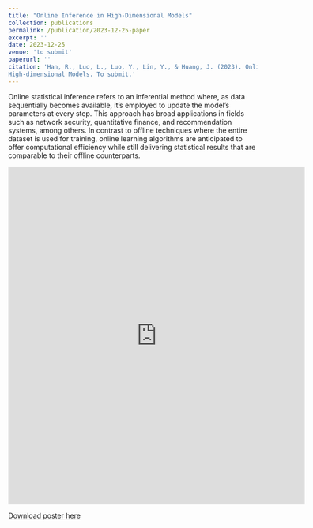 ```yaml
---
title: "Online Inference in High-Dimensional Models"
collection: publications
permalink: /publication/2023-12-25-paper
excerpt: ''
date: 2023-12-25
venue: 'to submit'
paperurl: ''
citation: 'Han, R., Luo, L., Luo, Y., Lin, Y., & Huang, J. (2023). Online Inference in
High-dimensional Models. To submit.'
---
```

Online statistical inference refers to an inferential method where, as data sequentially becomes available, it’s employed to update the model’s parameters at every step. This approach has broad applications in fields such as network security, quantitative finance, and recommendation systems, among others. In contrast to offline techniques where the entire dataset is used for training, online learning algorithms are anticipated to offer computational efficiency while still delivering statistical results that are comparable to their offline counterparts.

<embed src="https://chattelionluo.github.io/files/Highdimensional_Poster.pdf" type="application/pdf" width="600px" height="685px" />

[Download poster here](http://chattelionluo.github.io/files/Highdimensional_Poster.pdf)
